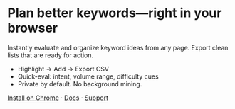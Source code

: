 # Plan better keywords—right in your browser
Instantly evaluate and organize keyword ideas from any page. Export clean lists that are ready for action.

- Highlight → Add → Export CSV
- Quick-eval: intent, volume range, difficulty cues
- Private by default. No background mining.

[Install on Chrome](/) · [Docs](/) · [Support](https://github.com/theGoodB0rg/Keyword-Planner-Extension/issues)